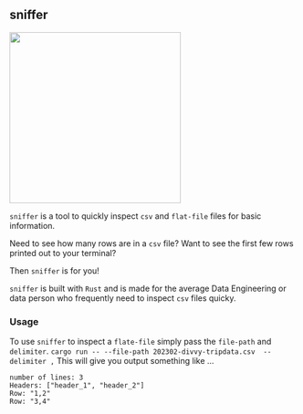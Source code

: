 ## sniffer

<img src="https://github.com/danielbeach/sniffer/blob/0ca48931cacf052ad3bce881f6e2847c58e0f97c/imgs/sniff.png" width="300">

`sniffer` is a tool to quickly inspect `csv` and `flat-file` files for basic information.

Need to see how many rows are in a `csv` file?
Want to see the first few rows printed out to your terminal?

Then `sniffer` is for you!

`sniffer` is built with `Rust` and is made for the average 
Data Engineering or data person who frequently need to inspect
`csv` files quicky.

### Usage
To use `sniffer` to inspect a `flate-file` 
simply pass the `file-path` and `delimiter`.
`cargo run -- --file-path 202302-divvy-tripdata.csv  --delimiter ,`
This will give you output something like ...
```
number of lines: 3
Headers: ["header_1", "header_2"]
Row: "1,2"
Row: "3,4"
```
